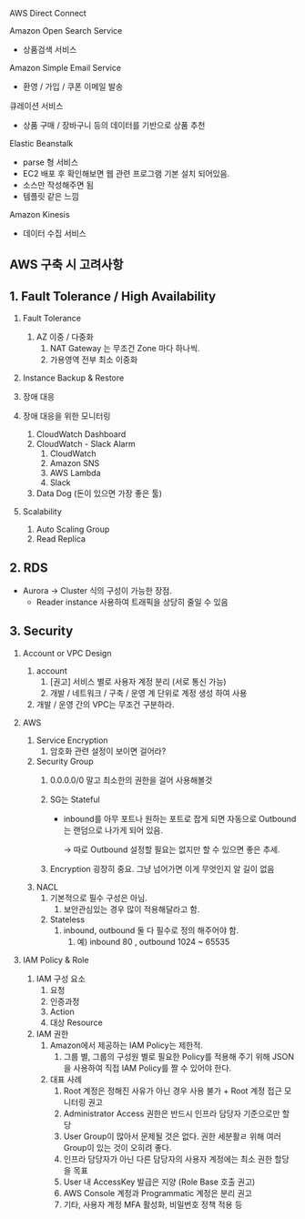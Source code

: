 AWS Direct Connect

  

  

Amazon Open Search Service

- 상품검색 서비스

  

Amazon Simple Email Service

- 환영 / 가입 / 쿠폰 이메일 발송

  

큐레이션 서비스

- 상품 구매 / 장바구니 등의 데이터를 기반으로 상품 추천

  

Elastic Beanstalk

- parse 형 서비스
- EC2 배포 후 확인해보면 웹 관련 프로그램 기본 설치 되어있음.
- 소스만 작성해주면 됨
- 템플릿 같은 느낌

  

Amazon Kinesis

- 데이터 수집 서비스

  

## AWS 구축 시 고려사항

  

## 1. Fault Tolerance / High Availability

1. Fault Tolerance
    1. AZ 이중 / 다중화
        1. NAT Gateway 는 무조건 Zone 마다 하나씩.
        2. 가용영역 전부 최소 이중화
2. Instance Backup & Restore
3. 장애 대응
4. 장애 대응을 위한 모니터링
    1. CloudWatch Dashboard
    2. CloudWatch - Slack Alarm
        1. CloudWatch
        2. Amazon SNS
        3. AWS Lambda
        4. Slack
    3. Data Dog (돈이 있으면 가장 좋은 툴)
    
5. Scalability
    1. Auto Scaling Group
    2. Read Replica

  

## 2. **RDS**

- Aurora → Cluster 식의 구성이 가능한 장점.
    - Reader instance 사용하여 트래픽을 상당히 줄일 수 있음

  

## 3. Security

1. Account or VPC Design
    
    1. account
        1. [권고] 서비스 별로 사용자 계정 분리 (서로 통신 가능)
        2. 개발 / 네트워크 / 구축 / 운영 계 단위로 계정 생성 하여 사용
    2. 개발 / 운영 간의 VPC는 무조건 구분하라.
    
      
    
2. AWS
    1. Service Encryption
        1. 암호화 관련 설정이 보이면 걸어라?
    2. Security Group
        1. 0.0.0.0/0 말고 최소한의 권한을 걸어 사용해볼것
        2. SG는 Stateful
            - inbound를 아무 포트나 원하는 포트로 잡게 되면 자동으로 Outbound는 랜덤으로 나가게 되어 있음.
                
                → 따로 Outbound 설정할 필요는 없지만 할 수 있으면 좋은 추세.
                
        3. Encryption 굉장히 중요. 그냥 넘어가면 이게 무엇인지 알 길이 없음
    3. NACL
        1. 기본적으로 필수 구성은 아님.
            1. 보안관심있는 경우 많이 적용해달라고 함.
        2. Stateless
            1. inbound, outbound 둘 다 필수로 정의 해주어야 함.
                1. 예) inbound 80 , outbound 1024 ~ 65535
3. IAM Policy & Role
    1. IAM 구성 요소
        1. 요청
        2. 인증과정
        3. Action
        4. 대상 Resource
    2. IAM 권한
        1. Amazon에서 제공하는 IAM Policy는 제한적.
            1. 그룹 별, 그룹의 구성원 별로 필요한 Policy를 적용해 주기 위해 JSON을 사용하여 직접 IAM Policy를 짤 수 있어야 한다.
        2. 대표 사례
            1. Root 계정은 정해진 사유가 아닌 경우 사용 불가 + Root 계정 접근 모니터링 권고
            2. Administrator Access 권한은 반드시 인프라 담당자 기준으로만 할당
            3. User Group이 많아서 문제될 것은 없다. 권한 세분활ㄹ 위해 여러 Group이 있는 것이 오히려 좋다.
            4. 인프라 담당자가 아닌 다른 담당자의 사용자 계정에는 최소 권한 할당을 목표
            5. User 내 AccessKey 발급은 지양 (Role Base 호출 권고)
            6. AWS Console 계정과 Programmatic 계정은 분리 권고
            7. 기타, 사용자 계정 MFA 활성화, 비밀번호 정책 적용 등